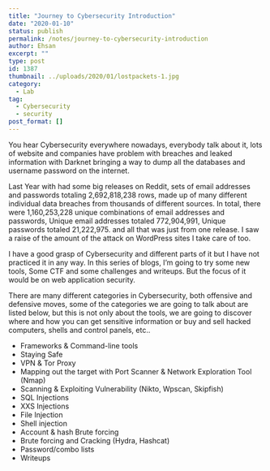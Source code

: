 ```yaml
---
title: "Journey to Cybersecurity Introduction"
date: "2020-01-10"
status: publish
permalink: /notes/journey-to-cybersecurity-introduction
author: Ehsan
excerpt: ""
type: post
id: 1387
thumbnail: ../uploads/2020/01/lostpackets-1.jpg
category:
  - Lab
tag:
  - Cybersecurity
  - security
post_format: []
---
```


You hear Cybersecurity everywhere nowadays, everybody talk about it, lots of website and companies have problem with breaches and leaked information with Darknet bringing a way to dump all the databases and username password on the internet.

Last Year with had some big releases on Reddit, sets of email addresses and passwords totaling 2,692,818,238 rows, made up of many different individual data breaches from thousands of different sources. In total, there were 1,160,253,228 unique combinations of email addresses and passwords, Unique email addresses totaled 772,904,991, Unique passwords totaled 21,222,975. and all that was just from one release. I saw a raise of the amount of the attack on WordPress sites I take care of too.

I have a good grasp of Cybersecurity and different parts of it but I have not practiced it in any way. In this series of blogs, I’m going to try some new tools, Some CTF and some challenges and writeups. But the focus of it would be on web application security.

There are many different categories in Cybersecurity, both offensive and defensive moves, some of the categories we are going to talk about are listed below, but this is not only about the tools, we are going to discover where and how you can get sensitive information or buy and sell hacked computers, shells and control panels, etc..

- Frameworks &amp; Command-line tools
- Staying Safe
- VPN &amp; Tor Proxy
- Mapping out the target with Port Scanner &amp; Network Exploration Tool (Nmap)
- Scanning &amp; Exploiting Vulnerability (Nikto, Wpscan, Skipfish)
- SQL Injections
- XXS Injections
- File Injection
- Shell injection
- Account &amp; hash Brute forcing
- Brute forcing and Cracking (Hydra, Hashcat)
- Password/combo lists
- Writeups
